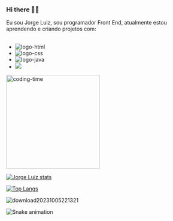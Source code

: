 ### Hi there 👋😊

Eu sou Jorge Luiz, sou programador Front End, atualmente estou aprendendo e criando projetos com:
<br>
<br>
 
- <img src="https://img.shields.io/badge/HTML5-E34F26?style=for-the-badge&logo=html5&logoColor=white" alt="logo-html"/>
- <img src="https://img.shields.io/badge/CSS3-1572B6?style=for-the-badge&logo=css3&logoColor=white" alt="logo-css"/>
- <img src="https://img.shields.io/badge/JavaScript-F7DF1E?style=for-the-badge&logo=javascript&logoColor=black" alt="logo-java"/>
- <a href="https://www.instagram.com/wolf_warrior013"><img src="https://img.shields.io/badge/Instagram-E4405F?style=for-the-badge&logo=instagram&logoColor=white"/></a>
 <img data-target="animated-image.replacedImage" alt="coding-time" class="AnimatedImagePlayer-animatedImage" src="https://github.com/LuigiGf/LuigiGf/raw/main/code.gif" height="250" style="display: block; opacity: 1;"> 
 
 [![Jorge Luiz stats](https://github-readme-stats.vercel.app/api?username=buge213)](https://github.com/anuraghazra/github-readme-stats)
 
 [![Top Langs](https://github-readme-stats.vercel.app/api/top-langs/?username=buge213)](https://github.com/anuraghazra/github-readme-stats)
 
 ![download20231005221321](https://github.com/buge213/buge213/assets/143534493/e7b929f7-3cb8-41f0-a3e1-4749cc2af653)



 <img src="https://github.com/LuigiGF/LuigiGF/raw/output/github-contribution-grid-snake.svg" alt="Snake animation" style="max-width: 100%;">
 


